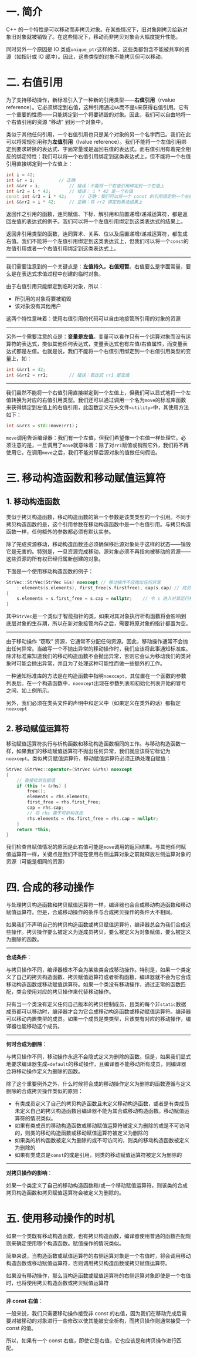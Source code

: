 # 一. 简介

C++ 的一个特性是可以移动而非拷贝对象。在某些情况下，旧对象刚拷贝给新对象旧对象就被销毁了。在这些情况下，移动而非拷贝对象会大幅度提升性能。

同时另外一个原因是 IO 类或`unique_ptr`这样的类，这些类都包含不能被共享的资源（如指针或 IO 缓冲）。因此，这些类型的对象不能拷贝但可以移动。



# 二. 右值引用

为了支持移动操作，新标准引入了一种新的引用类型——**右值引用**（rvalue reference）。它必须绑定到右值，这种引用通过`&&`而不是`&`来获得右值引用。它有一个重要的性质——只能绑定到一个将要销毁的对象。因此，我们可以自由地将一个右值引用的资源 “移动” 到另一个对象中。

类似于其他任何引用，一个右值引用也只是某个对象的另一个名字而已。我们在此可以将常规引用称为**左值引用**（lvalue reference）。我们不能将一个左值引用绑定到要求转换的表达式、字面常量或是返回右值的表达式。而右值引用有着完全相反的绑定特性：我们可以将一个右值引用绑定到这类表达式上，但不能将一个右值引用直接绑定到一个左值上：

```c++
int i = 42;
int &r = i;			// 正确
int &&rr = i;			// 错误：不能将一个右值引用绑定到一个左值上
int &r2 = i * 42;		// 错误： i * 42 是一个右值
const int &r3 = i * 42;		// 正确：我们可以将一个 const 的引用绑定到一个右值上
int &&rr2 = i * 42;		// 正确：将 rr2 绑定到乘法结果上
```

返回作之引用的函数，连同赋值、下标、解引用和前置递增/递减运算符，都是返回左值的表达式的例子。我们可以将一个左值引用绑定到这类表达式的结果上。

返回非引用类型的函数，连同算术、关系、位以及后置递增/递减运算符，都生成右值。我们不能将一个左值引用绑定到这类表达式上，但我们可以将一个`const`的左值引用或者一个右值引用绑定到这类表达式上。

****

我们需要注意到的一个关键点是：**左值持久，右值短暂**。右值要么是字面常量，要么是在表达式求值过程中创建的临时对象。

由于右值引用只能绑定到临时对象，所以：

- 所引用的对象将要被销毁
- 该对象没有其他用户

这两个特性意味着：使用右值引用的代码可以自由地接管所引用的对象的资源

****

另外一个需要注意的点是：**变量是左值**。变量可以看作只有一个运算对象而没有运算符的表达式，类似其他任何表达式，变量表达式也有左值/右值属性，而变量表达式都是左值。也就是说，我们不能将一个右值引用绑定到一个右值引用类型的变量上，如：

```c++
int &&rr1 = 42;
int &&rr2 = rr1;		// 错误：表达式 rr1 是左值
```

****

我们虽然不能将一个右值引用直接绑定到一个左值上，但我们可以显式地将一个左值转换为对应的右值引用类型。我们还可以通过调用一个名为`move`的标准库函数来获得绑定到左值上的右值引用，此函数定义在头文件`<utility>`中，其使用方法如下：

```c++
int &&rr3 = std::move(rr1)；
```

`move`调用告诉编译器：我们有一个左值，但我们希望像一个右值一样处理它。必须注意的是，一旦调用了`move`就意味着：除了对`rr1`赋值或销毁它外，我们将不再使用它。在调用`move`之后，我们不能对移后源对象的值做任何假设。



# 三. 移动构造函数和移动赋值运算符

## 1. 移动构造函数

类似于拷贝构造函数，移动构造函数的第一个参数是该类类型的一个引用。不同于拷贝构造函数的是，这个引用参数在移动构造函数中是一个右值引用。与拷贝构造函数一样，任何额外的参数都必须有默认实参。

除了完成资源移动，移动构造函数还必须确保移后源对象处于这样的状态——销毁它是无害的。特别是，一旦资源完成移动，源对象必须不再指向被移动的资源——这些资源的所有权已经归属新创建的对象。

下面是一个使用移动构造函数的例子：

```c++
StrVec::StrVec(StrVec &&s) noexcept	// 移动操作不应抛出任何异常
    : elements(s.elements), first_free(s.firstfree), cap(s.cap)	// 成员初始化器接管 s 中的资源
{
	s.elements = s.first_free = s.cap = nullptr;	// 令 s 进入对其运行析构函数安全的状态
}
```

其中`StrVec`是一个类似于智能指针的类，如果对其对象执行析构函数将会影响到底层对象的生存期，所以在新对象接管内存之后，需要将原对象的指针都置为空。

****

由于移动操作 “窃取” 资源，它通常不分配任何资源。因此，移动操作通常不会抛出任何异常。当编写一个不抛出异常的移动操作时，我们应该将此事通知标准库。除非标准库知道我们的移动构造函数不会抛出异常，否则它会认为移动我们的类对象时可能会抛出异常，并且为了处理这种可能性而做一些额外的工作。

一种通知标准库的方法是在构造函数中指明`noexcept`，其位置在一个函数的参数列表后。在一个构造函数中，`noexcept`出现在参数列表和初始化列表开始的冒号之间，如上例所示。

另外，我们必须在类头文件的声明中和定义中（如果定义在类外的话）都指定`noexcept`



## 2. 移动赋值运算符

移动赋值运算符执行与析构函数和移动构造函数相同的工作。与移动构造函数一样，如果我们的移动赋值运算符不抛出任何异常，我们就应该将它标记为`noexcept`。类似拷贝赋值运算符，移动赋值运算符必须正确处理自赋值：

```c++
StrVec &StrVec::operator=(StrVec &&rhs) noexcept
{
    // 直接检测自赋值
    if (this != &rhs) {
        free();
        elements = rhs.elements;
        first_free = rhs.first_free;
        cap = rhs.cap;
        // 将 rhs 置于可析构状态
        rhs.elements = rhs.first_free = rhs.cap = nullptr;
    }
    return *this;
}
```

我们检查自赋值情况的原因是此右值可能是`move`调用的返回结果。与其他任何赋值运算符一样，关键点是我们不能在使用右侧运算对象之前就释放左侧运算对象的资源（可能是相同的资源）



# 四. 合成的移动操作

与处理拷贝构造函数和拷贝赋值运算符一样，编译器也会合成移动构造函数和移动赋值运算符。但是，合成移动操作的条件与合成拷贝操作的条件大不相同。

如果我们不声明自己的拷贝构造函数或拷贝赋值运算符，编译器总会为我们合成这些操作。拷贝操作要么被定义为逐成员拷贝，要么被定义为对象赋值，要么被定义为删除的函数。

****

**合成条件**：

与拷贝操作不同，编译器根本不会为某些类合成移动操作。特别是，如果一个类定义了自己的拷贝构造函数、拷贝赋值运算符或者析构函数，编译器就不会为它合成移动构造函数或移动赋值运算符。如果一个类没有移动操作，通过正常的函数匹配，类会使用对应的拷贝操作来代替移动操作。

只有当一个类没有定义任何自己版本的拷贝控制成员，且类的每个非`static`数据成员都可以移动时，编译器才会为它合成移动构造函数或移动赋值运算符。编译器可以移动内置类型的成员。如果一个成员是类类型，且该类有对应的移动操作，编译器也能移动这个成员。

****

**何时合成为删除**：

与拷贝操作不同，移动操作永远不会隐式定义为删除的函数。但是，如果我们显式地要求编译器生成`=default`的移动操作，且编译器不能移动所有成员，则编译器会将移动操作定义为删除的函数。

除了这个重要例外之外，什么时候将合成的移动操作定义为删除的函数遵循与定义删除的合成拷贝操作类似的原则：

- 有类成员定义了自己的拷贝构造函数且未定义移动构造函数，或者是有类成员未定义自己的拷贝构造函数且编译器不能为其合成移动构造函数。移动赋值运算符的情况类似。
- 如果有类成员的移动构造函数或移动赋值运算符被定义为删除的或是不可访问的，则类的移动构造函数或移动赋值运算符被定义为删除的
- 如果类的析构函数被定义为删除的或不可访问的，则类的移动构造函数被定义为删除的
- 如果有类成员是`const`的或是引用，则类的移动赋值运算符被定义为删除的

****

**对拷贝操作的影响**：

如果一个类定义了自己的移动构造函数和/或一个移动赋值运算符，则该类的合成拷贝构造函数和拷贝赋值运算符会被定义为删除的。



# 五. 使用移动操作的时机

如果一个类既有移动构造函数，也有拷贝构造函数，编译器使用普通的函数匹配规则来确定使用哪个构造函数。赋值操作的情况类似。

简单来说，当构造函数或赋值运算符的右侧运算对象是一个右值时，将会调用移动构造函数或移动赋值运算符，否则调用拷贝构造函数或拷贝赋值运算符。

如果没有移动操作，那么当构造函数或赋值运算符的右侧运算对象即使是一个右值时，也将使用拷贝构造函数或拷贝赋值运算符

****

**非 const 右值**：

一般来说，我们只需要移动操作接受非 const 的右值，因为我们在移动完成后需要对被移动的对象进行一些修改以使其能被安全析构，而拷贝操作则通常接受一个const 的值。

所以，如果有一个 const 右值，即使它是右值，它也应该是和拷贝操作进行匹配。